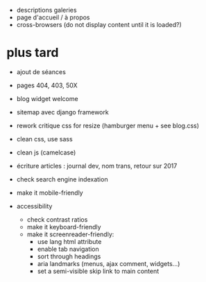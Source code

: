 * descriptions galeries
* page d'accueil / à propos
* cross-browsers (do not display content until it is loaded?)

# plus tard
* ajout de séances
* pages 404, 403, 50X
* blog widget welcome
* sitemap avec django framework
* rework critique css for resize (hamburger menu + see blog.css)
* clean css, use sass
* clean js (camelcase)
* écriture articles : journal dev, nom trans, retour sur 2017
* check search engine indexation
* make it mobile-friendly

* accessibility
  * check contrast ratios
  * make it keyboard-friendly
  * make it screenreader-friendly:
    * use lang html attribute
    * enable tab navigation
    * sort through headings
    * aria landmarks (menus, ajax comment, widgets...)
    * set a semi-visible skip link to main content
